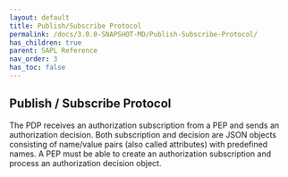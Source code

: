 ```yaml
---
layout: default
title: Publish/Subscribe Protocol
permalink: /docs/3.0.0-SNAPSHOT-MD/Publish-Subscribe-Protocol/
has_children: true
parent: SAPL Reference
nav_order: 3
has_toc: false
---
```


## Publish / Subscribe Protocol

The PDP receives an authorization subscription from a PEP and sends an authorization decision. Both subscription and decision are JSON objects consisting of name/value pairs (also called attributes) with predefined names. A PEP must be able to create an authorization subscription and process an authorization decision object.
